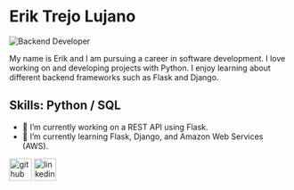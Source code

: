 # Erik Trejo Lujano
![Backend Developer](https://fedingo.com/wp-content/uploads/2021/09/Python-PostgreSQL-696x410.jpg)

My name is Erik and I am pursuing a career in software development. I love working on and developing projects with Python. I enjoy learning about different backend frameworks such as Flask and Django. 

## Skills: Python / SQL 

- 🔭 I’m currently working on a REST API using Flask.  
- 🌱 I’m currently learning Flask, Django, and Amazon Web Services (AWS). 


[<img src='https://cdn.jsdelivr.net/npm/simple-icons@3.0.1/icons/github.svg' alt='github' height='40'>](https://github.com/eTrejoLujano)  [<img src='https://cdn.jsdelivr.net/npm/simple-icons@3.0.1/icons/linkedin.svg' alt='linkedin' height='40'>](https://www.linkedin.com/in/erik-trejo-lujano/)  

